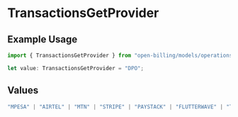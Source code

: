 # TransactionsGetProvider

## Example Usage

```typescript
import { TransactionsGetProvider } from "open-billing/models/operations";

let value: TransactionsGetProvider = "DPO";
```

## Values

```typescript
"MPESA" | "AIRTEL" | "MTN" | "STRIPE" | "PAYSTACK" | "FLUTTERWAVE" | "TIGO" | "ORANGE" | "DPO" | "SELCOM"
```